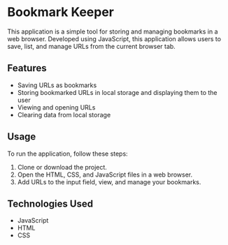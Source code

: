 # Bookmark Keeper

This application is a simple tool for storing and managing bookmarks in a web browser. Developed using JavaScript, this application allows users to save, list, and manage URLs from the current browser tab.

## Features

- Saving URLs as bookmarks
- Storing bookmarked URLs in local storage and displaying them to the user
- Viewing and opening URLs
- Clearing data from local storage

## Usage

To run the application, follow these steps:

1. Clone or download the project.
2. Open the HTML, CSS, and JavaScript files in a web browser.
3. Add URLs to the input field, view, and manage your bookmarks.

## Technologies Used

- JavaScript
- HTML
- CSS


